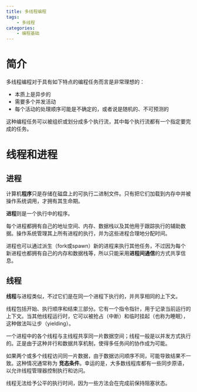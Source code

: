 ```yaml
---
title: 多线程编程
tags:
	- 多线程
categories:
	- 编程基础
---
```


# 简介

多线程编程对于具有如下特点的编程任务而言是非常理想的：

- 本质上是异步的
- 需要多个并发活动
- 每个活动的处理顺序可能是不确定的，或者说是随机的、不可预测的

这种编程任务可以被组织或划分成多个执行流，其中每个执行流都有一个指定要完成的任务。

# 线程和进程

## 进程

计算机**程序**只是存储在磁盘上的可执行二进制文件。只有把它们加载到内存中并被操作系统调用，才拥有其生命期。

**进程**则是一个执行中的程序。

每个进程都拥有自己的地址空间、内存、数据栈以及其他用于跟踪执行的辅助数据。操作系统管理其上所有进程的执行，并为这些进程合理地分配时间。

进程也可以通过派生（fork或spawn）新的进程来执行其他任务，不过因为每个新进程也都拥有自己的内存和数据栈等，所以只能采用**进程间通信**的方式共享信息。

## 线程

**线程**与进程类似，不过它们是在同一个进程下执行的，并共享相同的上下文。

线程包括开始、执行顺序和结束三部分。它有一个指令指针，用于记录当前运行的上下文。当其他线程运行时，它可以被抢占（中断）和临时挂起（也称为睡眠），这种做法叫让步（yielding）。

一个进程中的各个线程与主线程共享同一片数据空间；线程一般是以并发方式执行的。正是由于这种并行和数据共享机制，使得多任务间的协作成为可能。

如果两个或多个线程访问同一片数据，由于数据访问顺序不同，可能导致结果不一致。这种情况通常称为 **竞态条件**。幸运的是，大多数线程库都有一些同步原语，以允许线程管理器控制执行和访问。

线程无法给予公平的执行时间，因为一些方法会在完成前保持阻塞状态。